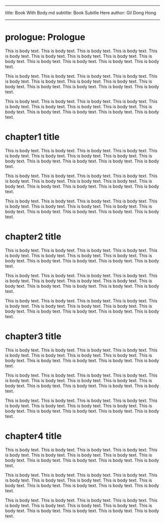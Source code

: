 
---
title: Book With Body.md
subtitle: Book Subitle Here
author: Gil Dong Hong

---

# prologue: Prologue

This is body text. This is body text. This is body text. 
This is body text. This is body text. This is body text. 
This is body text. This is body text. This is body text. 
This is body text. This is body text. This is body text. 
This is body text. 

This is body text. This is body text. This is body text. 
This is body text. This is body text. This is body text. 
This is body text. This is body text. This is body text. 
This is body text. This is body text. This is body text. 
This is body text. 

This is body text. This is body text. This is body text. 
This is body text. This is body text. This is body text. 
This is body text. This is body text. This is body text. 
This is body text. This is body text. This is body text. 
This is body text. 

# chapter1 title

This is body text. This is body text. This is body text. 
This is body text. This is body text. This is body text. 
This is body text. This is body text. This is body text. 
This is body text. This is body text. This is body text. 
This is body text. 

This is body text. This is body text. This is body text. 
This is body text. This is body text. This is body text. 
This is body text. This is body text. This is body text. 
This is body text. This is body text. This is body text. 
This is body text. 

This is body text. This is body text. This is body text. 
This is body text. This is body text. This is body text. 
This is body text. This is body text. This is body text. 
This is body text. This is body text. This is body text. 
This is body text. 

# chapter2 title

This is body text. This is body text. This is body text. 
This is body text. This is body text. This is body text. 
This is body text. This is body text. This is body text. 
This is body text. This is body text. This is body text. 
This is body text. 

This is body text. This is body text. This is body text. 
This is body text. This is body text. This is body text. 
This is body text. This is body text. This is body text. 
This is body text. This is body text. This is body text. 
This is body text. 

This is body text. This is body text. This is body text. 
This is body text. This is body text. This is body text. 
This is body text. This is body text. This is body text. 
This is body text. This is body text. This is body text. 
This is body text. 

# chapter3 title


This is body text. This is body text. This is body text. 
This is body text. This is body text. This is body text. 
This is body text. This is body text. This is body text. 
This is body text. This is body text. This is body text. 
This is body text. 

This is body text. This is body text. This is body text. 
This is body text. This is body text. This is body text. 
This is body text. This is body text. This is body text. 
This is body text. This is body text. This is body text. 
This is body text. 

This is body text. This is body text. This is body text. 
This is body text. This is body text. This is body text. 
This is body text. This is body text. This is body text. 
This is body text. This is body text. This is body text. 
This is body text. 

# chapter4 title

This is body text. This is body text. This is body text. 
This is body text. This is body text. This is body text. 
This is body text. This is body text. This is body text. 
This is body text. This is body text. This is body text. 
This is body text. 

This is body text. This is body text. This is body text. 
This is body text. This is body text. This is body text. 
This is body text. This is body text. This is body text. 
This is body text. This is body text. This is body text. 
This is body text. 

This is body text. This is body text. This is body text. 
This is body text. This is body text. This is body text. 
This is body text. This is body text. This is body text. 
This is body text. This is body text. This is body text. 
This is body text. 

